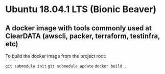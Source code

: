 Ubuntu 18.04.1 LTS (Bionic Beaver)
=====

A docker image with tools commonly used at ClearDATA (awscli, packer, terraform, testinfra, etc)
-----

To build the docker image from the project root:

`git submodule init`
`git submodule update`
`docker build .`

